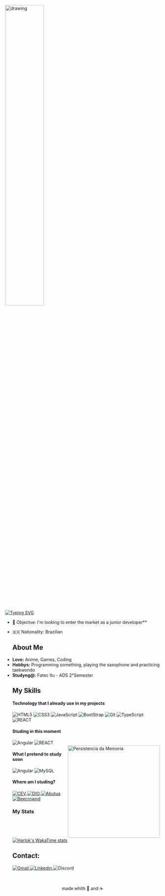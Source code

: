 
<img src="https://i.pinimg.com/originals/5f/26/47/5f264729a4b1c06cff163013ac6c026f.gif" alt="drawing" width="50%"/>


[![Typing SVG](https://readme-typing-svg.demolab.com?font=Fira+Code&weight=500&size=23&pause=1000&color=E7E7E7&center=true&random=false&width=435&lines=Hello%2C+My+name+is+Isaque+%E2%9C%8C)](https://git.io/typing-svg)

- 🎯 Objectve: I'm looking to enter the market as a junior developer**
- 🇧🇷 Nationality: Brazilian 



  ## About Me
    <li>
      <b>Love:</b>  Anime, Games, Coding
    </li>
    <li>
      <b>Hobbys:</b>  Programming something, playing the saxophone and practicing taekwondo
    </li>
    <li>
      <b>Studyng@:</b>  Fatec Itu - ADS 2°Semester
    </li>
    

  ## My Skills

  #### Technology that I already use in my projects
      
     <div style="display: inline_block">
        <img align="center" alt="HTML5" src="https://img.shields.io/badge/HTML5-000000?style=for-the-badge&logo=html5&logoColor=white" />
        <img align="center" alt="CSS3" src="https://img.shields.io/badge/CSS3-000000?style=for-the-badge&logo=css3&logoColor=white" />
        <img align="center" alt="JavaScript" src="https://img.shields.io/badge/JavaScript-000000?style=for-the-badge&logo=javascript&logoColor=white" />
        <img align="center" alt="BootStrap" src="https://img.shields.io/badge/Bootstrap-000000?style=for-the-badge&logo=bootstrap&logoColor=white" />
        <img align="center" alt="Git" src="https://img.shields.io/badge/GIT-000000?style=for-the-badge&logo=git&logoColor=white" />
        <img align="center" alt="TypeScript" src="https://img.shields.io/badge/TypeScript-000000?style=for-the-badge&logo=typescript&logoColor=white" />
        <img align="center" alt="REACT" src="https://img.shields.io/badge/React-000000?style=for-the-badge&logo=react&logoColor=white" />
      </div>

  #### Studing in this moment

   <div style="display: inline_block">
     <img align="center" alt="Angular" src="https://img.shields.io/badge/Angular-000000?style=for-the-badge&logo=angular&logoColor=white" />
     <img align="center" alt="REACT" src="https://img.shields.io/badge/React-000000?style=for-the-badge&logo=react&logoColor=white" />
    </div>    
    
    
   <img src="https://i.redd.it/rl8vfal5fmfd1.gif" min-width="300px" max-width="300px" width="300px" align="right" alt="Persistencia da Memoria" />
    
  #### What I pretend to study soon
  
   <div style="display: inline_block">
     
  <img align="center" alt="Angular" src="https://img.shields.io/badge/Sass-000000?style=for-the-badge&logo=sass&logoColor=white" />
      <img align="center" alt="MySQL" src="https://img.shields.io/badge/MySQL-000000?style=for-the-badge&logo=mysql&logoColor=white" />
   </div>


  #### Where am I studing?
   <div>
    <a href="https://www.cursoemvideo.com/login/">
    <img align="center" alt="CEV" src="https://img.shields.io/badge/Curso em Video-000000?style=for-the-badge" />
    </a>
     <a href="https://web.dio.me/users/isaquebatista400?tab=achievements">
    <img align="center" alt="DIO" src="https://img.shields.io/badge/DIO-000000?style=for-the-badge" />
    </a>
     <a href="https://www.bootcampdevjr.com/">
    <img align="center" alt="Abutua" src="https://img.shields.io/badge/Abutua -000000?style=for-the-badge" />
    </a>
     <a href="https://judge.beecrowd.com/pt/profile/956984">
    <img align="center" alt="Beecrownd" src="https://img.shields.io/badge/Beecrownd-000000?style=for-the-badge" />
    </a>
   </div>


    <div>
    
    ### My Stats
    [![Harlok's WakaTime stats](https://github-readme-stats.vercel.app/api/wakatime?username=IsaqueBatist&theme=dark&layout=compact&langs_count=5)](https://github.com/IsaqueBatist/github-readme-stats)
    
    ## Contact:
    <a href="mailto:isaquebatista400@gmail.com" target="_blank">
    <img align="center" alt="Gmail" src="https://img.shields.io/badge/Gmail-D14836?style=for-the-badge&logo=gmail&logoColor=white" / > 
    </a>
    <a href="https://www.linkedin.com/in/isaquebarbos/" target="_blank">
    <img align="center" alt="Linkedin" src="https://img.shields.io/badge/LinkedIn-0077B5?style=for-the-badge&logo=linkedin&logoColor=white" / > 
    </a>
    <img align="center" alt="Discord" title="barbosa4814" src="https://img.shields.io/badge/Discord-5865F2?style=for-the-badge&logo=discord&logoColor=white" / > 
    
    </div>

<br>

<div align="center"><br>
  made whith 💜 and ☕
</div>
